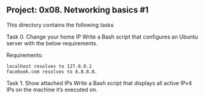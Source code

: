 Project: 0x08. Networking basics #1
-----------------------------------------------------------------
This directory contains the following tasks

Task 0. Change your home IP
Write a Bash script that configures an Ubuntu server with the below requirements.

Requirements:

    localhost resolves to 127.0.0.2
    facebook.com resolves to 8.8.8.8.

Task 1. Show attached IPs
Write a Bash script that displays all active IPv4 IPs on the machine it’s executed on.
